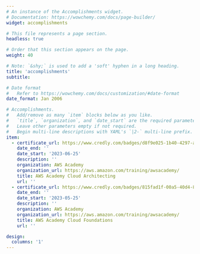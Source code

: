 ```yaml
---
# An instance of the Accomplishments widget.
# Documentation: https://wowchemy.com/docs/page-builder/
widget: accomplishments

# This file represents a page section.
headless: true

# Order that this section appears on the page.
weight: 40

# Note: `&shy;` is used to add a 'soft' hyphen in a long heading.
title: 'accomplishments'
subtitle:

# Date format
#   Refer to https://wowchemy.com/docs/customization/#date-format
date_format: Jan 2006

# Accomplishments.
#   Add/remove as many `item` blocks below as you like.
#   `title`, `organization`, and `date_start` are the required parameters.
#   Leave other parameters empty if not required.
#   Begin multi-line descriptions with YAML's `|2-` multi-line prefix.
item:
  - certificate_url: https://www.credly.com/badges/d8f9e025-1b40-4297-aafd-d9d3f5989bed/linked_in_profile
    date_end: ''
    date_start: '2023-06-25'
    description: ''
    organization: AWS Academy
    organization_url: https://aws.amazon.com/training/awsacademy/
    title: AWS Academy Cloud Architecting
    url: ''
  - certificate_url: https://www.credly.com/badges/815fad1f-00a5-40d4-84f5-b5d1bb7c0760/linked_in_profile
    date_end: ''
    date_start: '2023-05-25'
    description: ''
    organization: AWS Academy
    organization_url: https://aws.amazon.com/training/awsacademy/
    title: AWS Academy Cloud Foundations
    url: ''

design:
  columns: '1'
---
```

